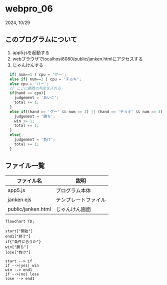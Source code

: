 # webpro_06
2024, 10/29
## このプログラムについて
1. app5.jsを起動する
1. webブラウザでlocalhost8080/public/janken.htmlにアクセスする
1. じゃんけんする
```javascript
  if( num==1 ) cpu = 'グー';
  else if( num==2 ) cpu = 'チョキ';
  else cpu = 'パー';
  // ここに勝敗の判定を入れる
  if(hand == cpu){
    judgement = 'あいこ';
    total += 1;
  }
  else if((hand == 'グー' && num == 2) || (hand == 'チョキ' && num == 3) || (hand == 'パー' && num == 1)){
    judgement = '勝ち';
    win += 1;
    total += 1;
  }
  else{
    judgement = '負け';
    total += 1;
  }
```

## ファイル一覧
ファイル名 | 説明
-|-
app5.js | プログラム本体
janken.ejs | テンプレートファイル
public/janken.html | じゃんけん画面

```mermaid
flowchart TD;

start["開始"]
end1["終了"]
if{"条件に合うか"}
win["勝ち"]
lose["負け"]

start --> if
if -->|yes| win
win --> end1
if -->|no| lose
lose --> end1
```